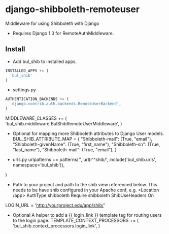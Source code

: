 django-shibboleth-remoteuser
============================

Middleware for using Shibboleth with Django

 * Requires Django 1.3 for RemoteAuthMiddleware.

Install
------
 * Add bul_shib to installed apps.
```python
INSTALLED_APPS += (
  'bul_shib'
)
```
  * settings.py
```python
AUTHENTICATION_BACKENDS += (
  'django.contrib.auth.backends.RemoteUserBackend',
)
```

MIDDLEWARE_CLASSES += (
  'bul_shib.middleware.BulShibRemoteUserMiddleware',
)

 * Optional for mapping more Shibboleth attributes to Django User models.
BUL_SHIB_ATTRIBUTE_MAP = {
   "Shibboleth-mail": (True, "email"),
   "Shibboleth-givenName": (True, "first_name"),
   "Shibboleth-sn": (True, "last_name"),
   "Shibboleth-mail": (True, "email"),
}


 
 * urls.py
urlpatterns += patterns('',
  url(r'^shib/', include('bul_shib.urls', namespace='bul_shib')),

)
 *  Path to your project and path to the shib view referenced below. This needs to be have shib configured in your Apache conf, e.g.
<Location /app>
      AuthType shibboleth
      Require shibboleth
      ShibUseHeaders On
</Location>

LOGIN_URL = 'http://yourproject.edu/app/shib/'


* Optional A helper to add a {{ login_link }} template tag for routing users to the login page.
TEMPLATE_CONTEXT_PROCESSORS += (
  'bul_shib.context_processors.login_link',
)